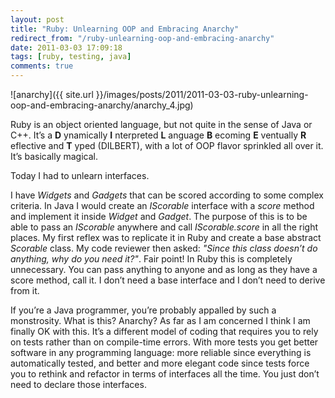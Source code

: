 ```yaml
---
layout: post
title: "Ruby: Unlearning OOP and Embracing Anarchy"
redirect_from: "/ruby-unlearning-oop-and-embracing-anarchy"
date: 2011-03-03 17:09:18
tags: [ruby, testing, java]
comments: true
---
```

![anarchy]({{ site.url }}/images/posts/2011/2011-03-03-ruby-unlearning-oop-and-embracing-anarchy/anarchy_4.jpg)

Ruby is an object oriented language, but not quite in the sense of Java or C++. It’s a **D** ynamically **I** nterpreted **L** anguage **B** ecoming **E** ventually **R** eflective and **T** yped (DILBERT), with a lot of OOP flavor sprinkled all over it. It’s basically magical.

Today I had to unlearn interfaces.

I have _Widgets_ and _Gadgets_ that can be scored according to some complex criteria. In Java I would create an _IScorable_ interface with a _score_ method and implement it inside _Widget_ and _Gadget_. The purpose of this is to be able to pass an _IScorable_ anywhere and call _IScorable.score_ in all the right places. My first reflex was to replicate it in Ruby and create a base abstract _Scorable_ class. My code reviewer then asked: _"Since this class doesn’t do anything, why do you need it?"_. Fair point! In Ruby this is completely unnecessary. You can pass anything to anyone and as long as they have a score method, call it. I don’t need a base interface and I don’t need to derive from it.

If you’re a Java programmer, you’re probably appalled by such a monstrosity. What is this? Anarchy? As far as I am concerned I think I am finally OK with this. It’s a different model of coding that requires you to rely on tests rather than on compile-time errors. With more tests you get better software in any programming language: more reliable since everything is automatically tested, and better and more elegant code since tests force you to rethink and refactor in terms of interfaces all the time. You just don’t need to declare those interfaces.
